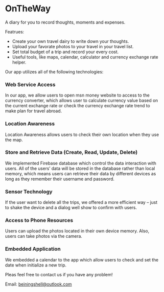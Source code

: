 # OnTheWay
A diary for you to record thoughts, moments and expenses. 

Featrues:
- Create your own travel dairy to write down your thoughts.
- Upload your favorate photos to your travel in your travel list.
- Set total budget of a trip and record your every cost.
- Useful tools, like maps, calendar, calculator and currency exchange rate helper.

Our app utilizes all of the following technologies:
### Web Service Access
In our app, we allow users to open msn money website to access to the currency converter, which allows user to calculate currency value based on the current exchange rate or check the currency exchange rate trend to make plan for travel abroad. 
### Location Awareness
Location Awareness allows users to check their own location when they use the map. 
### Store and Retrieve Data (Create, Read, Update, Delete)
We implemented Firebase database which control the data interaction with users. All of the users’ data will be stored in the database rather than local memory, which means users can retrieve their data by different devices as long as they remember their username and password. 
### Sensor Technology
If the user want to delete all the trips, we offered a more efficient way – just to shake the device and a dialog well show to confirm with users. 
### Access to Phone Resources
Users can upload the photos located in their own device memory. Also, users can take photos via the camera. 
### Embedded Application
We embedded a calendar to the app which allow users to check and set the date when initialize a new trip.




Pleas feel free to contact us if you have any problem! 

Email: beiningshell@outlook.com
